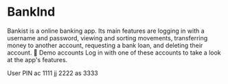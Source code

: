 # BankInd
Bankist is a online banking app. Its main features are logging in with a username and password, viewing and sorting movements, transferring money to another account, requesting a bank loan, and deleting their account.
🧾 Demo accounts
Log in with one of these accounts to take a look at the app's features.

User	PIN
ac	1111
jj	2222
as	3333
